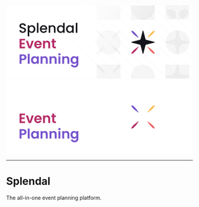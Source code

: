 <!-- trunk-ignore(markdownlint/MD041) -->
<div align="center">
  <img src="https://raw.githubusercontent.com/splendal/.github/main/assets/images/gh-profile.png#gh-light-mode-only">
  <img src="https://raw.githubusercontent.com/splendal/.github/main/assets/images/gh-profile-dark.png#gh-dark-mode-only">
</div>

---

# Splendal

The all-in-one event planning platform.
